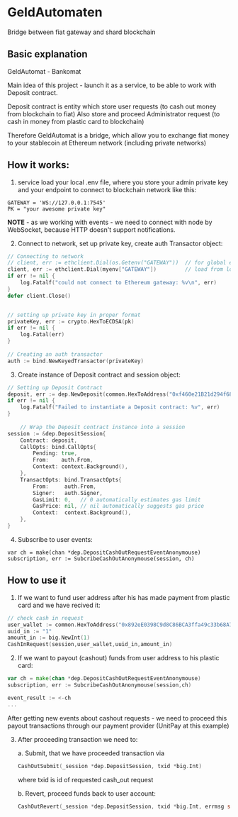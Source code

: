 # GeldAutomaten
Bridge between fiat gateway and shard blockchain

## Basic explanation
GeldAutomat - Bankomat

Main idea of this project - launch it as a service, to be able to work with Deposit contract.

Deposit contract is entity which store user requests (to cash out money from blockchain to fiat)
Also store and proceed Administrator request (to cash in money from plastic card to blockchain)

Therefore GeldAutomat is a bridge, which allow you to exchange fiat money to your stablecoin at Ethereum network (including private networks)


## How it works:

1. service load your local .env file, where you store your admin private key and your endpoint to connect to blockchain network like this:
```
GATEWAY = 'WS://127.0.0.1:7545'
PK = "your awesome private key" 
```
**NOTE** - as we working with events - we need to connect with node by WebSocket, because HTTP doesn't support notifications.

2. Connect to network, set up private key, create auth Transactor object:
```go
// Connecting to network
// client, err := ethclient.Dial(os.Getenv("GATEWAY"))	// for global env config
client, err := ethclient.Dial(myenv["GATEWAY"])			// load from local .env file
if err != nil {
	log.Fatalf("could not connect to Ethereum gateway: %v\n", err)
}
defer client.Close()


// setting up private key in proper format
privateKey, err := crypto.HexToECDSA(pk)
if err != nil {
	log.Fatal(err)
}
    
// Creating an auth transactor
auth := bind.NewKeyedTransactor(privateKey)
```

3. Create instance of Deposit contract and session object:
```go
// Setting up Deposit Contract
deposit, err := dep.NewDeposit(common.HexToAddress("0xf460e21B21d294f6832aF166862c38E6Be71f423"), client)
if err != nil {
	log.Fatalf("Failed to instantiate a Deposit contract: %v", err)
}
    
    // Wrap the Deposit contract instance into a session
session := &dep.DepositSession{
	Contract: deposit,
	CallOpts: bind.CallOpts{
		Pending: true,
		From:    auth.From,
		Context: context.Background(),
	},
	TransactOpts: bind.TransactOpts{
		From:     auth.From,
		Signer:   auth.Signer,
		GasLimit: 0,   // 0 automatically estimates gas limit
		GasPrice: nil, // nil automatically suggests gas price
		Context:  context.Background(),
	},
}
```

4. Subscribe to user events:
```
var ch = make(chan *dep.DepositCashOutRequestEventAnonymouse)
subscription, err := SubcribeCashOutAnonymouse(session, ch)
```

## How to use it

1. If we want to fund user address after his has made payment from plastic card and we have recived it:
```go
// check cash in request
user_wallet := common.HexToAddress("0x892eE0398C9d8C86BCA3ffa49c33b68A7b2F38d3")
uuid_in := "1"
amount_in := big.NewInt(1)
CashInRequest(session,user_wallet,uuid_in,amount_in)
```
2. If we want to payout (cashout) funds from user address to his plastic card:
```go
var ch = make(chan *dep.DepositCashOutRequestEventAnonymouse)
subscription, err := SubcribeCashOutAnonymouse(session,ch)

event_result := <-ch
...
```
After getting new events about cashout requests - we need to proceed this payout transactions through our payment provider (UnitPay at this example)


3. After proceeding transaction we need to:

	a. Submit, that we have proceeded transaction via
	```go
	CashOutSubmit(_session *dep.DepositSession, txid *big.Int)
	```
	where txid is id of requested cash_out request

	b. Revert, proceed funds back to user account:
	```go
	CashOutRevert(_session *dep.DepositSession, txid *big.Int, errmsg string)
	```







